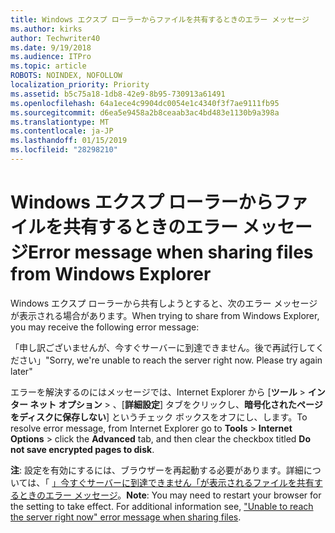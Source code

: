 ```yaml
---
title: Windows エクスプ ローラーからファイルを共有するときのエラー メッセージ
ms.author: kirks
author: Techwriter40
ms.date: 9/19/2018
ms.audience: ITPro
ms.topic: article
ROBOTS: NOINDEX, NOFOLLOW
localization_priority: Priority
ms.assetid: b5c75a18-1db8-42e9-8b95-730913a61491
ms.openlocfilehash: 64a1ece4c9904dc0054e1c4340f3f7ae9111fb95
ms.sourcegitcommit: d6ea5e9458a2b8ceaab3ac4bd483e1130b9a398a
ms.translationtype: MT
ms.contentlocale: ja-JP
ms.lasthandoff: 01/15/2019
ms.locfileid: "28298210"
---
```

# <a name="error-message-when-sharing-files-from-windows-explorer"></a><span data-ttu-id="bb48a-102">Windows エクスプ ローラーからファイルを共有するときのエラー メッセージ</span><span class="sxs-lookup"><span data-stu-id="bb48a-102">Error message when sharing files from Windows Explorer</span></span>

<span data-ttu-id="bb48a-103">Windows エクスプ ローラーから共有しようとすると、次のエラー メッセージが表示される場合があります。</span><span class="sxs-lookup"><span data-stu-id="bb48a-103">When trying to share from Windows Explorer, you may receive the following error message:</span></span>
  
<span data-ttu-id="bb48a-p101">「申し訳ございませんが、今すぐサーバーに到達できません。後で再試行してください」</span><span class="sxs-lookup"><span data-stu-id="bb48a-p101">"Sorry, we're unable to reach the server right now. Please try again later"</span></span>
  
<span data-ttu-id="bb48a-106">エラーを解決するのにはメッセージでは、Internet Explorer から [**ツール** \> **インター ネット オプション** \> 、[**詳細設定**] タブをクリックし、**暗号化されたページをディスクに保存しない**] というチェック ボックスをオフにし、します。</span><span class="sxs-lookup"><span data-stu-id="bb48a-106">To resolve error message, from Internet Explorer go to **Tools** \> **Internet Options** \> click the **Advanced** tab, and then clear the checkbox titled **Do not save encrypted pages to disk**.</span></span> 
  
 <span data-ttu-id="bb48a-p102">**注**: 設定を有効にするには、ブラウザーを再起動する必要があります。詳細については、「 [」今すぐサーバーに到達できません「が表示されるファイルを共有するときのエラー メッセージ](https://go.microsoft.com/fwlink/?linkid=2022914)。</span><span class="sxs-lookup"><span data-stu-id="bb48a-p102">**Note**: You may need to restart your browser for the setting to take effect. For additional information see, ["Unable to reach the server right now" error message when sharing files](https://go.microsoft.com/fwlink/?linkid=2022914).</span></span>
  

